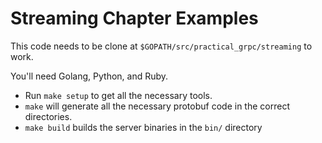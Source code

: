# Streaming Chapter Examples

This code needs to be clone at `$GOPATH/src/practical_grpc/streaming` to work.

You'll need Golang, Python, and Ruby.

* Run `make setup` to get all the necessary tools.
* `make` will generate all the necessary protobuf code in the correct directories.
* `make build` builds the server binaries in the `bin/` directory
